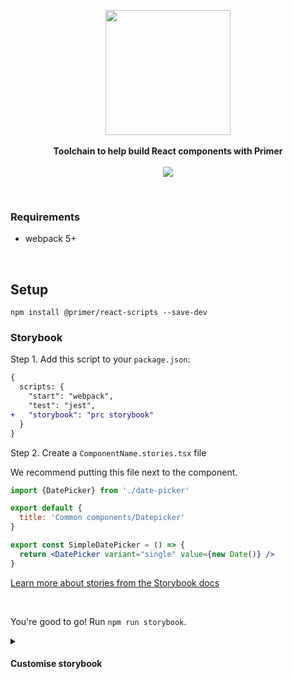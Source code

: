 <p align="center">
  <img src="https://octodex.github.com/images/manufacturetocat.png" height="200px"/>
  <br><br>
  <b>Toolchain to help build React components with Primer</b>
  <br><br>
  <img src="https://img.shields.io/badge/maturity-proof--of--concept-d85151?style=flat-square"/>
</p>

&nbsp;

### Requirements

- webpack 5+

&nbsp;

## Setup

```
npm install @primer/react-scripts --save-dev
```

### Storybook

Step 1. Add this script to your `package.json`:

```diff
{
  scripts: {
    "start": "webpack",
    "test": "jest",
+   "storybook": "prc storybook"
  }
}
```

Step 2. Create a `ComponentName.stories.tsx` file

We recommend putting this file next to the component.

```jsx
import {DatePicker} from './date-picker'

export default {
  title: 'Common components/Datepicker'
}

export const SimpleDatePicker = () => {
  return <DatePicker variant="single" value={new Date()} />
}
```

[Learn more about stories from the Storybook docs](https://storybook.js.org/docs/react/get-started/whats-a-story)

&nbsp;

You're good to go! Run `npm run storybook`.


<details>
  <summary><h4>Customise storybook</h4></summary>

If you need to customize your storybook config, create `.storybook` directory in the root of your repository with the following files:

1. `main.js`

   ```js
   const defaultConfig = require('@primer/react-scripts/storybook/main');
   const { TsconfigPathsPlugin } = require('tsconfig-paths-webpack-plugin');

   module.exports = {
     // extend default config
     ...defaultConfig,

     // remember to include default properties while extending
     addons: [...defaultConfig.addons, 'storybook-addon-performance/register'],

     // need to customise webpack config because we use custom resolvers for helpers/util
     webpackFinal: (webpackConfig) => {
       webpackConfig.resolve.plugins = [new TsconfigPathsPlugin({ baseUrl: './src/client' })];
       return config;
     }
   };
   ```

2. `preview.js`
   ```js
   // step 1: export defaults
   export * from '@primer/react-scripts/storybook/preview';

   // (optional) step 2: customise and overwrite
   import { decorators } from '@primer/react-scripts/storybook/preview';
   import { withPerformance } from 'storybook-addon-performance';

   decorators.push(withPerformance);
   export { decorators };
   ```
</details>
